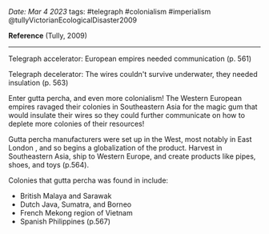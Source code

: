 *Date: Mar 4 2023*
tags: #telegraph #colonialism #imperialism
@tullyVictorianEcologicalDisaster2009

**Reference**
(Tully, 2009)

---
Telegraph accelerator: European empires needed communication (p. 561)

Telegraph decelerator: The wires couldn't survive underwater, they needed insulation (p. 563)

Enter gutta percha, and even more colonialism! The Western European empires ravaged their colonies in Southeastern Asia for the magic gum that would insulate their wires so they could further communicate on how to deplete more colonies of their resources! 

Gutta percha manufacturers were set up in the West, most notably in East London , and so begins a globalization of the product. Harvest in Southeastern Asia, ship to Western Europe, and create products like pipes, shoes, and toys (p.564).

Colonies that gutta percha was found in include: 
- British Malaya and Sarawak
- Dutch Java, Sumatra, and Borneo
- French Mekong region of Vietnam
- Spanish Philippines (p.567)